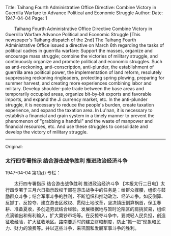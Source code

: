 Title: Taihang Fourth Administrative Office Directive: Combine Victory in Guerrilla Warfare to Advance Political and Economic Struggle
Author:
Date: 1947-04-04
Page: 1

　　Taihang Fourth Administrative Office Directive
    Combine Victory in Guerrilla Warfare
    Advance Political and Economic Struggle
    [This newspaper's Taihang dispatch of the 2nd] The Taihang Fourth Administrative Office issued a directive on March 6th regarding the tasks of political cadres in guerrilla warfare: Support the masses, organize and encourage mass struggle; combine the victories of military struggle, and continuously organize and promote political and economic struggles. Such as anti-reckoning, anti-conscription, anti-plunder, the establishment of guerrilla area political power, the implementation of land reform, resolutely suppressing reckoning ringleaders, protecting spring plowing, preparing for summer harvest, and creating more experiences combining labor and military. Develop shoulder-pole trade between the base areas and temporarily occupied areas, organize bit-by-bit exports and favorable imports, and expand the Ji currency market, etc. In the anti-plunder struggle, it is necessary to reduce the people's burden, create taxation experience, and expand the taxation area. In Lu'nan, it is necessary to establish a financial and grain system in a timely manner to prevent the phenomenon of "grabbing a handful" and the waste of manpower and financial resources, etc. And use these struggles to consolidate and develop the victory of military struggle.



<hr /> 

Original: 


### 太行四专署指示  结合游击战争胜利  推进政治经济斗争

1947-04-04
第1版()
专栏：

　　太行四专署指示
    结合游击战争胜利
    推进政治经济斗争
    【本报太行二日电】太行四专署于三月六日指示政权干部在游击战争中的任务是：给群众撑腰，组织与鼓励群众斗争；结合军事斗争的胜利，不断组织和推动政治、经济斗争。如反倒算、反抓丁、反掠夺、建立游击区政权、贯彻土地改革，坚决镇压倒算祸首，保卫春耕、准备夏收，多创造劳武结合经验。发展根据地与暂时沦陷区的肩挑贸易，组织点滴输出和有利输入，扩大冀钞市场等。在反掠夺斗争中，要减轻人民负担，创造征收经验，扩大征收地区。路南要适时的建立财粮制度，防止“抓一把”现象和民力、财力的浪费等。并以这些斗争，来巩固和发展军事斗争的胜利。
